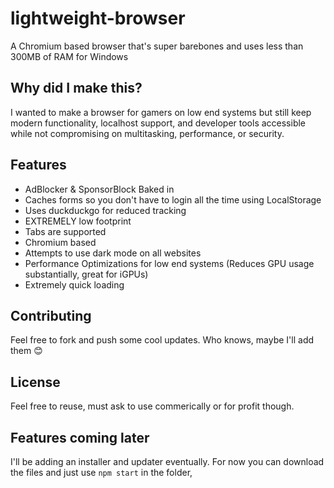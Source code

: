 # lightweight-browser
A Chromium based browser that's super barebones and uses less than 300MB of RAM for Windows

## Why did I make this?
I wanted to make a browser for gamers on low end systems but still keep modern functionality, localhost support, and developer tools accessible while not compromising on multitasking, performance, or security. 

## Features
- AdBlocker & SponsorBlock Baked in
- Caches forms so you don't have to login all the time using LocalStorage
- Uses duckduckgo for reduced tracking
- EXTREMELY low footprint
- Tabs are supported
- Chromium based
- Attempts to use dark mode on all websites
- Performance Optimizations for low end systems (Reduces GPU usage substantially, great for iGPUs)
- Extremely quick loading

## Contributing
Feel free to fork and push some cool updates. Who knows, maybe I'll add them 😊

## License
Feel free to reuse, must ask to use commerically or for profit though.

## Features coming later
I'll be adding an installer and updater eventually. For now you can download the files and just use `npm start` in the folder,

